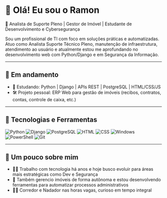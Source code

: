 # 👋 Olá! Eu sou o Ramon

🎯 Analista de Suporte Pleno | Gestor de Imóvel | Estudante de Desenvolvimento e Cybersegurança

Sou um profissional de TI com foco em soluções práticas e automatizadas. 
Atuo como Analista Suporte Técnico Pleno, manutenção de infraestrutura, atendimento ao usuário e atualmente estou me aprofundando no desenvolvimento web com Python/Django e em Segurança da Informação.

---

## 🚀 Em andamento

- 🧠 Estudando: Python | Django | APIs REST | PostgreSQL | HTML/CSS/JS
- 🛠️ Projeto pessoal: ERP Web para gestão de imóveis (recibos, contratos, contas, controle de caixa, etc.)

---

## 🧰 Tecnologias e Ferramentas

![Python](https://img.shields.io/badge/Python-3776AB?style=flat&logo=python&logoColor=white)
![Django](https://img.shields.io/badge/Django-092E20?style=flat&logo=django&logoColor=white)
![PostgreSQL](https://img.shields.io/badge/PostgreSQL-316192?style=flat&logo=postgresql&logoColor=white)
![HTML](https://img.shields.io/badge/HTML5-E34F26?style=flat&logo=html5&logoColor=white)
![CSS](https://img.shields.io/badge/CSS3-1572B6?style=flat&logo=css3&logoColor=white)
![Windows](https://img.shields.io/badge/Windows-0078D6?style=flat&logo=windows&logoColor=white)
![PowerShell](https://img.shields.io/badge/PowerShell-5391FE?style=flat&logo=powershell&logoColor=white)
![Git](https://img.shields.io/badge/Git-F05032?style=flat&logo=git&logoColor=white)

---

## 🧠 Um pouco sobre mim

- 👨‍💻 Trabalho com tecnologia há anos e hoje busco evoluir para áreas mais estratégicas como Dev e Segurança
- 🏡 Também gerencio imóveis de forma autônoma e estou desenvolvendo ferramentas para automatizar processos administrativos
- 🏃‍♂️ Corredor e Nadador nas horas vagas, curioso em tempo integral

